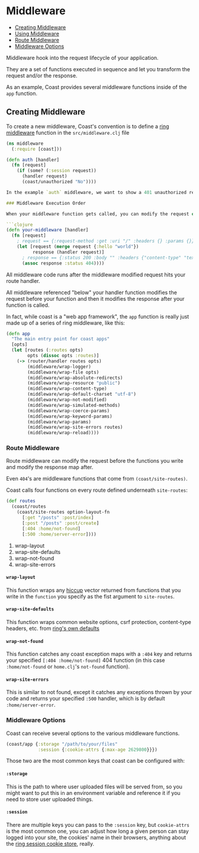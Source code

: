 # Middleware

* [Creating Middleware](#user-content-creating-middleware)
* [Using Middleware](#user-content-using-middleware)
* [Route Middleware](#user-content-route-middleware)
* [Middleware Options](#user-content-middleware-options)

Middleware hook into the request lifecycle of your application.

They are a set of functions executed in sequence and let you transform the request and/or the response.

As an example, Coast provides several middleware functions inside of the `app` function.

## Creating Middleware

To create a new middleware, Coast's convention is to define a [ring middleware](https://github.com/ring-clojure/ring/wiki/Middleware-Patterns) function in the `src/middleware.clj` file

```clojure
(ns middleware
  (:require [coast]))

(defn auth [handler]
  (fn [request]
    (if (some? (:session request))
      (handler request)
      (coast/unauthorized "No"))))

In the example `auth` middleware, we want to show a 401 unauthorized response if there is no session

### Middleware Execution Order

When your middleware function gets called, you can modify the request or the response like this:

```clojure
(defn your-middleware [handler]
  (fn [request]
    ; request == {:request-method :get :uri "/" :headers {} :params {}}
    (let [request (merge request {:hello "world"})
          response (handler request)]
      ; response == {:status 200 :body "" :headers {"content-type" "text/html"}}
      (assoc response :status 404))))
```

All middleware code runs after the middleware modified request hits your route handler.

All middleware referenced "below" your handler function modifies the request before your function and then it modifies the response after your function is called.

In fact, while coast is a "web app framework", the `app` function is really just made up of a series of ring middleware, like this:

```clojure
(defn app
  "The main entry point for coast apps"
  [opts]
  (let [routes (:routes opts)
        opts (dissoc opts :routes)]
    (-> (router/handler routes opts)
        (middleware/wrap-logger)
        (middleware/wrap-file opts)
        (middleware/wrap-absolute-redirects)
        (middleware/wrap-resource "public")
        (middleware/wrap-content-type)
        (middleware/wrap-default-charset "utf-8")
        (middleware/wrap-not-modified)
        (middleware/wrap-simulated-methods)
        (middleware/wrap-coerce-params)
        (middleware/wrap-keyword-params)
        (middleware/wrap-params)
        (middleware/wrap-site-errors routes)
        (middleware/wrap-reload))))
```


### Route Middleware

Route middleware can modify the request before the functions you write and modify the response map after.

Even `404`'s are middleware functions that come from `(coast/site-routes)`.

Coast calls four functions on every route defined underneath `site-routes`:

```clojure
(def routes
  (coast/routes
    (coast/site-routes option-layout-fn
      [:get "/posts" :post/index]
      [:post "/posts" :post/create]
      [:404 :home/not-found]
      [:500 :home/server-error])))
```

1. wrap-layout
2. wrap-site-defaults
3. wrap-not-found
4. wrap-site-errors

#### `wrap-layout`
This function wraps any [hiccup](https://github.com/weavejester/hiccup) vector returned from functions that you write in the `function` you specify as the fist argument to `site-routes`.


#### `wrap-site-defaults`
This function wraps common website options, csrf protection, content-type headers, etc. from [ring's own defaults](https://github.com/ring-clojure/ring-defaults)

#### `wrap-not-found`
This function catches any coast exception maps with a `:404` key and returns your specified `[:404 :home/not-found]` 404 function (in this case `:home/not-found` or `home.clj`'s `not-found` function).

#### `wrap-site-errors`
This is similar to not found, except it catches any exceptions thrown by your code and returns your specified `:500` handler, which is by default `:home/server-error`.

### Middleware Options
Coast can receive several options to the various middleware functions.

```clojure
(coast/app {:storage "/path/to/your/files"
            :session {:cookie-attrs {:max-age 2629800}}})
```

Those two are the most common keys that coast can be configured with:

#### `:storage`
This is the path to where user uploaded files will be served from, so you might want to put this in an environment variable and reference it if you need to store user uploaded things.

#### `:session`
There are multiple keys you can pass to the `:session` key, but `cookie-attrs` is the most common one, you can adjust how long a given person can stay logged into your site, the cookies' name in their browsers, anything about the [ring session cookie store](https://github.com/ring-clojure/ring/wiki/Sessions), really.
